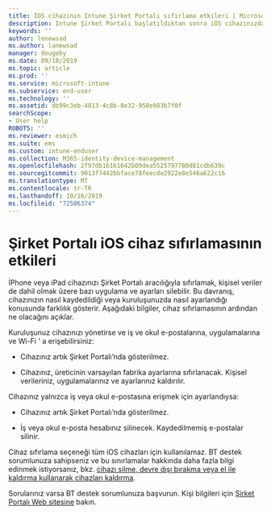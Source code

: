```yaml
---
title: İOS cihazının Intune Şirket Portalı sıfırlama etkileri | Microsoft Docs
description: Intune Şirket Portalı başlatıldıktan sonra iOS cihazınızdaki verilere ne olacağını açıklar.
keywords: ''
author: lenewsad
ms.author: lanewsad
manager: dougeby
ms.date: 09/18/2019
ms.topic: article
ms.prod: ''
ms.service: microsoft-intune
ms.subservice: end-user
ms.technology: ''
ms.assetid: db99c3eb-4813-4c8b-8e32-958e983b7f0f
searchScope:
- User help
ROBOTS: ''
ms.reviewer: esmich
ms.suite: ems
ms.custom: intune-enduser
ms.collection: M365-identity-device-management
ms.openlocfilehash: 2f97db16161642b09dea5525797780d81cdb639c
ms.sourcegitcommit: 9013f7442bbface78feecde2922e8e546a622c16
ms.translationtype: MT
ms.contentlocale: tr-TR
ms.lasthandoff: 10/16/2019
ms.locfileid: "72506374"
---
```

# <a name="effects-of-company-portal-ios-device-reset"></a>Şirket Portalı iOS cihaz sıfırlamasının etkileri 

İPhone veya iPad cihazınızı Şirket Portalı aracılığıyla sıfırlamak, kişisel veriler de dahil olmak üzere bazı uygulama ve ayarları silebilir. Bu davranış, cihazınızın nasıl kaydedildiği veya kuruluşunuzda nasıl ayarlandığı konusunda farklılık gösterir. Aşağıdaki bilgiler, cihaz sıfırlamasının ardından ne olacağını açıklar.  

Kuruluşunuz cihazınızı yönetirse ve iş ve okul e-postalarına, uygulamalarına ve Wi-Fi ' a erişebilirsiniz:

- Cihazınız artık Şirket Portalı’nda gösterilmez.  

- Cihazınız, üreticinin varsayılan fabrika ayarlarına sıfırlanacak. Kişisel verileriniz, uygulamalarınız ve ayarlarınız kaldırılır.

Cihazınız yalnızca iş veya okul e-postasına erişmek için ayarlandıysa:

- Cihazınız artık Şirket Portalı’nda gösterilmez.  

- İş veya okul e-posta hesabınız silinecek. Kaydedilmemiş e-postalar silinir.   

Cihaz sıfırlama seçeneği tüm iOS cihazları için kullanılamaz. BT destek sorumlunuza sahipseniz ve bu sınırlamalar hakkında daha fazla bilgi edinmek istiyorsanız, bkz. [cihazı silme, devre dışı bırakma veya el ile kaldırma kullanarak cihazları kaldırma](https://docs.microsoft.com/intune/devices-wipe).  

Sorularınız varsa BT destek sorumlunuza başvurun. Kişi bilgileri için [Şirket Portalı Web sitesine](https://go.microsoft.com/fwlink/?linkid=2010980) bakın.
